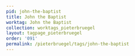 ```yaml
---
pid: john-the-baptist
title: John the Baptist
worktag: John the Baptist
collection: worktags_pieterbruegel
layout: tagpage_pieterbruegel
order: '091'
permalink: /pieterbruegel/tags/john-the-baptist
---
```

